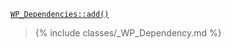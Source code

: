 <p><code><a href="https://developer.wordpress.org/reference/classes/wp_dependencies/add/">WP_Dependencies::add()</a></code></p>

<blockquote>

{% include classes/_WP_Dependency.md %}

</blockquote>